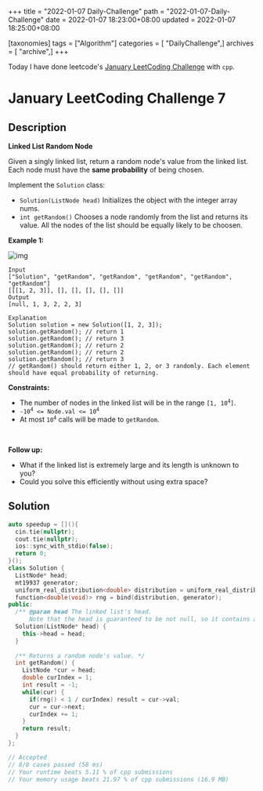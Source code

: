 +++
title = "2022-01-07 Daily-Challenge"
path = "2022-01-07-Daily-Challenge"
date = 2022-01-07 18:23:00+08:00
updated = 2022-01-07 18:25:00+08:00

[taxonomies]
tags = ["Algorithm"]
categories = [ "DailyChallenge",]
archives = [ "archive",]
+++

Today I have done leetcode's [January LeetCoding Challenge](https://leetcode.com/problems/linked-list-random-node/) with `cpp`.

<!-- more -->

# January LeetCoding Challenge 7

## Description

**Linked List Random Node**

Given a singly linked list, return a random node's value from the linked list. Each node must have the **same probability** of being chosen.

Implement the `Solution` class:

- `Solution(ListNode head)` Initializes the object with the integer array nums.
- `int getRandom()` Chooses a node randomly from the list and returns its value. All the nodes of the list should be equally likely to be choosen.

 

**Example 1:**

![img](https://assets.leetcode.com/uploads/2021/03/16/getrand-linked-list.jpg)

```
Input
["Solution", "getRandom", "getRandom", "getRandom", "getRandom", "getRandom"]
[[[1, 2, 3]], [], [], [], [], []]
Output
[null, 1, 3, 2, 2, 3]

Explanation
Solution solution = new Solution([1, 2, 3]);
solution.getRandom(); // return 1
solution.getRandom(); // return 3
solution.getRandom(); // return 2
solution.getRandom(); // return 2
solution.getRandom(); // return 3
// getRandom() should return either 1, 2, or 3 randomly. Each element should have equal probability of returning.
```

 

<p><strong>Constraints:</strong></p>

<ul>
	<li>The number of nodes in the linked list will be in the range <code>[1, 10<sup>4</sup>]</code>.</li>
	<li><code>-10<sup>4</sup> &lt;= Node.val &lt;= 10<sup>4</sup></code></li>
	<li>At most <code>10<sup>4</sup></code> calls will be made to <code>getRandom</code>.</li>
</ul>

<p>&nbsp;</p>
<p><strong>Follow up:</strong></p>

<ul>
	<li>What if the linked list is extremely large and its length is unknown to you?</li>
	<li>Could you solve this efficiently without using extra space?</li>
</ul>


## Solution

``` cpp
auto speedup = [](){
  cin.tie(nullptr);
  cout.tie(nullptr);
  ios::sync_with_stdio(false);
  return 0;
}();
class Solution {
  ListNode* head;
  mt19937 generator;
  uniform_real_distribution<double> distribution = uniform_real_distribution<double>(0.0, 1.0);
  function<double(void)> rng = bind(distribution, generator);
public:
  /** @param head The linked list's head.
      Note that the head is guaranteed to be not null, so it contains at least one node. */
  Solution(ListNode* head) {
    this->head = head;
  }
  
  /** Returns a random node's value. */
  int getRandom() {
    ListNode *cur = head;
    double curIndex = 1;
    int result = -1;
    while(cur) {
      if(rng() < 1 / curIndex) result = cur->val;
      cur = cur->next;
      curIndex += 1;
    }
    return result;
  }
};

// Accepted
// 8/8 cases passed (58 ms)
// Your runtime beats 5.11 % of cpp submissions
// Your memory usage beats 21.97 % of cpp submissions (16.9 MB)
```
